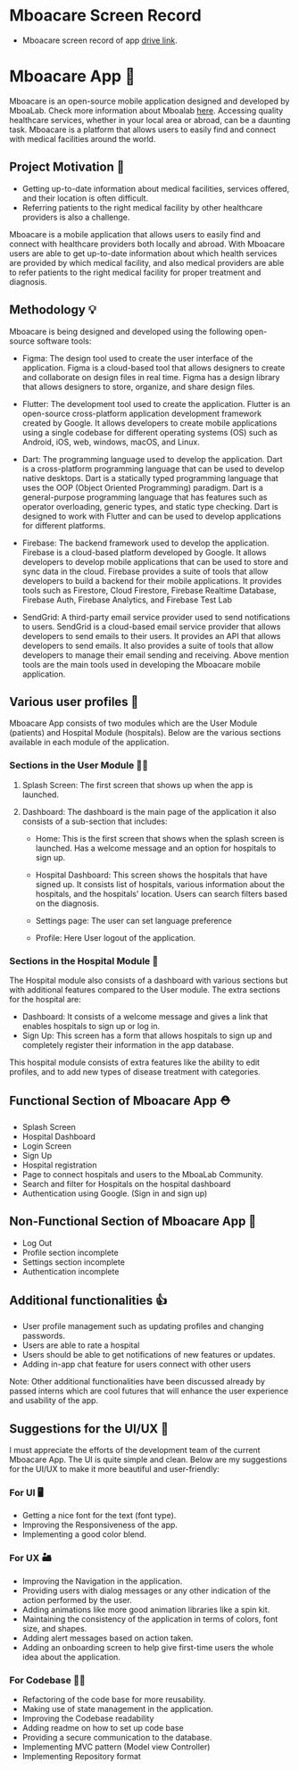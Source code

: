 # Mboacare Screen Record

- Mboacare screen record of app [drive link](https://drive.google.com/file/d/1KD3cRQxA9kqixCYmf1bu3BgX-o4WkqYU/view?usp=sharing).

# Mboacare App  🏥

Mboacare is an open-source mobile application designed and developed by MboaLab. Check more information about Mboalab [here](https://github.com/Mboalab/Outreachy-Applicants).  Accessing quality healthcare services, whether in your local area or abroad, can be a daunting task.  Mboacare is a platform that allows users to easily find and connect with medical facilities around the world.

## Project Motivation 👏

- Getting up-to-date information about medical facilities, services offered, and their location is often difficult.
- Referring patients to the right medical facility by other healthcare providers is also a challenge.

Mboacare is a mobile application that allows users to easily find and connect with healthcare providers both locally and abroad. With Mboacare users are able to get up-to-date information about which health services are provided by which medical facility, and also medical providers are able to refer patients to the right medical facility for proper treatment and diagnosis.

## Methodology 💡

Mboacare is being designed and developed using the following open-source software tools:

- Figma: The design tool used to create the user interface of the application. Figma is a cloud-based tool that allows designers to create and collaborate on design files in real time. Figma has a design library that allows designers to store, organize, and share design files.

- Flutter: The development tool used to create the application. Flutter is an open-source cross-platform application development framework created by Google. It allows developers to create mobile applications using a single codebase for different operating systems (OS) such as Android, iOS, web, windows, macOS, and Linux.

- Dart:  The programming language used to develop the application. Dart is a cross-platform programming language that can be used to develop native desktops. Dart is a statically typed programming language that uses the OOP (Object Oriented Programming) paradigm.  Dart is a general-purpose programming language that has features such as operator overloading, generic types, and static type checking. Dart is designed to work with Flutter and can be used to develop applications for different platforms.
- Firebase: The backend framework used to develop the application. Firebase is a cloud-based platform developed by Google. It allows developers to develop mobile applications that can be used to store and sync data in the cloud. Firebase provides a suite of tools that allow developers to build a backend for their mobile applications. It provides tools such as Firestore, Cloud Firestore, Firebase Realtime Database, Firebase Auth, Firebase Analytics, and Firebase Test Lab

- SendGrid: A third-party email service provider used to send notifications to users.  SendGrid is a cloud-based email service provider that allows developers to send emails to their users.  It provides an API that allows developers to send emails. It also provides a suite of tools that allow developers to manage their email sending and receiving.
Above mention tools are the main tools used in developing the Mboacare mobile application.

## Various user profiles 🥰

Mboacare App consists of two modules which are the User Module (patients) and Hospital Module (hospitals). Below are the various sections available in each module of the application.

### Sections in the User Module 🧑‍⚖️

1. Splash Screen: The first screen that shows up when the app is launched.
2. Dashboard: The dashboard is the main page of the application it also consists of a sub-section that includes:

    - Home: This is the first screen that shows when the splash screen is launched. Has a welcome message and an option for hospitals to sign up.

    - Hospital Dashboard: This screen shows the hospitals that have signed up. It consists list of hospitals, various information about the hospitals, and the hospitals' location. Users can search filters based on the diagnosis.

    - Settings page: The user can set language preference
    - Profile: Here User logout of the application.

### Sections in the Hospital Module 💊

The Hospital module also consists of a dashboard with various sections but with additional features compared to the User module. The extra sections for the hospital are:

- Dashboard: It consists of a welcome message and gives a link that enables hospitals to sign up or log in.
- Sign Up: This screen has a form that allows hospitals to sign up and completely register their information in the app database.

This hospital module consists of extra features like the ability to edit profiles, and to add new types of disease treatment with categories.

## Functional Section of Mboacare App ⛑️

- Splash Screen
- Hospital Dashboard
- Login Screen
- Sign Up
- Hospital registration
- Page to connect hospitals and users to the MboaLab Community.
- Search and filter for Hospitals on the hospital dashboard
- Authentication using Google. (Sign in and sign up)

## Non-Functional Section of Mboacare App 🦥

- Log Out
- Profile section incomplete
- Settings section incomplete
- Authentication incomplete

## Additional functionalities 👍

- User profile management such as updating profiles and changing passwords.
- Users are able to rate a hospital
- Users should be able to get notifications of new features or updates.
- Adding in-app chat feature for users connect with other users

Note: Other additional functionalities have been discussed already by passed interns which are cool futures that will enhance the user experience and usability of the app.

## Suggestions for the UI/UX 🎉

I must appreciate the efforts of the development team of the current Mboacare App. The UI is quite simple and clean. Below are my suggestions for the UI/UX to make it more beautiful and user-friendly:

### For UI  🖥️

- Getting a nice font for the text (font type).
- Improving the Responsiveness of the app.
- Implementing a good color blend.

### For UX 🏜️

- Improving the Navigation in the application.
- Providing users with dialog messages or any other indication of the action performed by the user.
- Adding animations like more good animation libraries like a spin kit.
- Maintaining the consistency of the application in terms of colors, font size, and shapes.
- Adding alert messages based on action taken.
- Adding an onboarding screen to help give first-time users the whole idea about the application.

### For Codebase 🧑‍💻

- Refactoring of the code base for more reusability.
- Making use of state management in the application.
- Improving the Codebase readability
- Adding readme on how to set up code base
- Providing a secure communication to the database.
- Implementing MVC pattern (Model view Controller)
- Implementing Repository format
